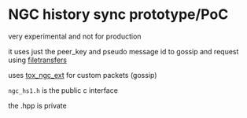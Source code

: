 # NGC history sync prototype/PoC

very experimental and not for production

it uses just the peer_key and pseudo message id to gossip and request using [filetransfers](https://github.com/Green-Sky/tox_ngc_ft1)

uses [tox_ngc_ext](https://github.com/Green-Sky/tox_ngc_ext) for custom packets (gossip)

`ngc_hs1.h` is the public c interface

the .hpp is private

